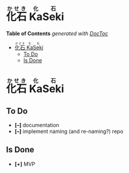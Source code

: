 

# <ruby>化石<rp>(</rp> <rt>かせき</rt><rp>)</rp></ruby> <ruby>Ka<rp>(</rp><rt>化</rt><rp>)</rp></ruby><ruby>Seki<rp>(</rp> <rt>石</rt><rp>)</rp></ruby>




<!-- START doctoc generated TOC please keep comment here to allow auto update -->
<!-- DON'T EDIT THIS SECTION, INSTEAD RE-RUN doctoc TO UPDATE -->
**Table of Contents**  *generated with [DocToc](https://github.com/thlorenz/doctoc)*

- [<ruby>化石<rp>(</rp> <rt>かせき</rt><rp>)</rp></ruby> <ruby>Ka<rp>(</rp><rt>化</rt><rp>)</rp></ruby><ruby>Seki<rp>(</rp> <rt>石</rt><rp>)</rp></ruby>](#ruby%E5%8C%96%E7%9F%B3rprp-rt%E3%81%8B%E3%81%9B%E3%81%8Drtrprpruby-rubykarprprt%E5%8C%96rtrprprubyrubysekirprp-rt%E7%9F%B3rtrprpruby)
  - [To Do](#to-do)
  - [Is Done](#is-done)

<!-- END doctoc generated TOC please keep comment here to allow auto update -->

# <ruby>化石<rp>(</rp> <rt>かせき</rt><rp>)</rp></ruby> <ruby>Ka<rp>(</rp><rt>化</rt><rp>)</rp></ruby><ruby>Seki<rp>(</rp> <rt>石</rt><rp>)</rp></ruby>


## To Do

* **[–]** documentation
* **[–]** implement naming (and re-naming?) repo

## Is Done

* **[+]** MVP





